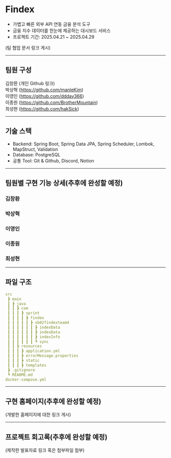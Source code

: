 # Findex

- 가볍고 빠른 외부 API 연동 금융 분석 도구
- 금융 지수 데이터를 한눈에 제공하는 대시보드 서비스
- 프로젝트 기간: 2025.04.21 ~ 2025.04.29

(팀 협업 문서 링크 게시)

---

## 팀원 구성
김창환 (개인 Github 링크)   
박상혁 (https://github.com/manleKim)   
이영인 (https://github.com/ddday366)  
이종원 (https://github.com/BrotherMountain)  
최성현 (https://github.com/hakSick)

---

## 기술 스택

- Backend: Spring Boot, Spring Data JPA, Spring Scheduler, Lombok, MapStruct, Validation
- Database: PostgreSQL
- 공통 Tool: Git & Github, Discord, Notion
---


## **팀원별 구현 기능 상세(추후에 완성할 예정)**

### 김창환

### 박상혁

### 이영인

### 이종원

### 최성현

---

## 파일 구조

```yaml
src
 ┣ main
 ┃ ┣ java
 ┃ ┃ ┣ com
 ┃ ┃ ┃ ┣ sprint
 ┃ ┃ ┃ ┃ ┣ findex
 ┃ ┃ ┃ ┃ ┃ ┣ sb02findexteam4
 ┃ ┃ ┃ ┃ ┃ ┃ ┣ indexData
 ┃ ┃ ┃ ┃ ┃ ┃ ┣ indexData
 ┃ ┃ ┃ ┃ ┃ ┃ ┣ indexInfo
 ┃ ┃ ┃ ┃ ┃ ┃ ┗ sync
 ┃ ┃ ┣ resources
 ┃ ┃ ┃ ┣ application.yml
 ┃ ┃ ┃ ┣ errorMessage.properties
 ┃ ┃ ┃ ┣ static
 ┃ ┃ ┃ ┣ templates
 ┣ .gitignore
 ┗ README.md
docker-compose.yml
```

---

## **구현 홈페이지(추후에 완성할 예정)**

(개발한 홈페이지에 대한 링크 게시)

---

## **프로젝트 회고록(추후에 완성할 예정)**

(제작한 발표자료 링크 혹은 첨부파일 첨부)